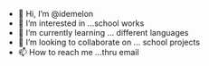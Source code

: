 - 👋 Hi, I’m @idemelon
- 👀 I’m interested in ...school works
- 🌱 I’m currently learning ...  different languages
- 💞️ I’m looking to collaborate on ... school projects 
- 📫 How to reach me ...thru email

<!---
idemelon/idemelon is a ✨ special ✨ repository because its `README.md` (this file) appears on your GitHub profile.
You can click the Preview link to take a look at your changes.
--->
